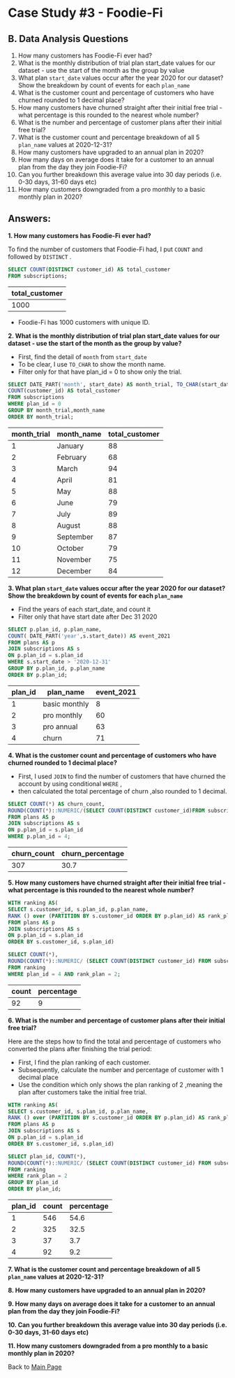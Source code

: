 # Case Study #3 - Foodie-Fi

## B. Data Analysis Questions

1. How many customers has Foodie-Fi ever had?
2. What is the monthly distribution of trial plan start_date values for our dataset - use the start of the month as the group by value
3. What plan ```start_date``` values occur after the year 2020 for our dataset? Show the breakdown by count of events for each ```plan_name```
4. What is the customer count and percentage of customers who have churned rounded to 1 decimal place?
5. How many customers have churned straight after their initial free trial - what percentage is this rounded to the nearest whole number?
6. What is the number and percentage of customer plans after their initial free trial?
7. What is the customer count and percentage breakdown of all 5 ```plan_name``` values at 2020-12-31?
8. How many customers have upgraded to an annual plan in 2020?
9. How many days on average does it take for a customer to an annual plan from the day they join Foodie-Fi?
10. Can you further breakdown this average value into 30 day periods (i.e. 0-30 days, 31-60 days etc)
11. How many customers downgraded from a pro monthly to a basic monthly plan in 2020?

## Answers:

**1. How many customers has Foodie-Fi ever had?**

To find the number of customers that Foodie-Fi had, I put ```COUNT``` and followed by ```DISTINCT``` .
```sql
SELECT COUNT(DISTINCT customer_id) AS total_customer
FROM subscriptions;
```
|total_customer|
|---|
|1000|

- Foodie-Fi has 1000 customers with unique ID.

**2. What is the monthly distribution of trial plan start_date values for our dataset - use the start of the month as the group by value?**

- First, find the detail of ```month``` from ```start_date```
- To be clear, I use ```TO_CHAR``` to show the month name.
- Filter only for that have plan_id = 0 to show only the trial.

```sql
SELECT DATE_PART('month', start_date) AS month_trial, TO_CHAR(start_date, 'Month') AS month_name,
COUNT(customer_id) AS total_customer
FROM subscriptions 
WHERE plan_id = 0
GROUP BY month_trial,month_name
ORDER BY month_trial;
```
| month_trial | month_name | total_customer |
| ----------- | ---------- | -------------- |
| 1           | January    | 88             |
| 2           | February   | 68             |
| 3           | March      | 94             |
| 4           | April      | 81             |
| 5           | May        | 88             |
| 6           | June       | 79             |
| 7           | July       | 89             |
| 8           | August     | 88             |
| 9           | September  | 87             |
| 10          | October    | 79             |
| 11          | November   | 75             |
| 12          | December   | 84             |


**3. What plan ```start_date``` values occur after the year 2020 for our dataset? Show the breakdown by count of events for each ```plan_name```**

- Find the years of each start_date, and count it
- Filter only that have start date after Dec 31 2020
 
```sql
SELECT p.plan_id, p.plan_name, 
COUNT( DATE_PART('year',s.start_date)) AS event_2021
FROM plans AS p
JOIN subscriptions AS s
ON p.plan_id = s.plan_id
WHERE s.start_date > '2020-12-31'
GROUP BY p.plan_id, p.plan_name
ORDER BY p.plan_id;
```
|plan_id	|plan_name	|event_2021|
|---|---|---|
|1|	basic monthly|	8|
|2|	pro monthly|	60|
|3|	pro annual|	63|
|4|	churn	|71|

**4. What is the customer count and percentage of customers who have churned rounded to 1 decimal place?**

- First, I used ```JOIN``` to find the number of customers that have churned the account by using conditional ```WHERE``` , 
- then calculated the total percentage of churn ,also rounded to 1 decimal.

```sql
SELECT COUNT(*) AS churn_count, 
ROUND(COUNT(*)::NUMERIC/(SELECT COUNT(DISTINCT customer_id)FROM subscriptions)*100, 1) AS churn_percentage
FROM plans AS p
JOIN subscriptions AS s
ON p.plan_id = s.plan_id
WHERE p.plan_id = 4;
```
|churn_count	|churn_percentage|
|---|---|
|307	|30.7|

**5. How many customers have churned straight after their initial free trial - what percentage is this rounded to the nearest whole number?**

```sql
WITH ranking AS(
SELECT s.customer_id, s.plan_id, p.plan_name, 
RANK () over (PARTITION BY s.customer_id ORDER BY p.plan_id) AS rank_plan -- rank the plan_id in order 
FROM plans AS p
JOIN subscriptions AS s
ON p.plan_id = s.plan_id
ORDER BY s.customer_id, s.plan_id)

SELECT COUNT(*), 
ROUND(COUNT(*)::NUMERIC/ (SELECT COUNT(DISTINCT customer_id) FROM subscriptions)*100,0) AS percentage --0 decimal
FROM ranking
WHERE plan_id = 4 AND rank_plan = 2;
```
|count|	percentage|
|---|---|
|92	|9|

**6. What is the number and percentage of customer plans after their initial free trial?**

Here are the steps how to find the total and percentage of customers who converted the plans after finishing the trial period:
- First, I find the plan ranking of each customer.
- Subsequently, calculate the number and percentage of customer with 1 decimal place
- Use the condition which only shows the plan ranking of 2 ,meaning the plan after customers take the initial free trial.

```sql
WITH ranking AS(
SELECT s.customer_id, s.plan_id, p.plan_name, 
RANK () over (PARTITION BY s.customer_id ORDER BY p.plan_id) AS rank_plan -- rank the plan_id in order 
FROM plans AS p
JOIN subscriptions AS s
ON p.plan_id = s.plan_id
ORDER BY s.customer_id, s.plan_id)

SELECT plan_id, COUNT(*), 
ROUND(COUNT(*)::NUMERIC/ (SELECT COUNT(DISTINCT customer_id) FROM subscriptions)*100,1) AS percentage --1 decimal
FROM ranking
WHERE rank_plan = 2
GROUP BY plan_id
ORDER BY plan_id;
```

|plan_id	|count|	percentage|
|---|---|---|
|1	|546|	54.6|
|2	|325	|32.5|
|3	|37	|3.7|
|4|	92	|9.2|


**7. What is the customer count and percentage breakdown of all 5 ```plan_name``` values at 2020-12-31?**

**8. How many customers have upgraded to an annual plan in 2020?**

**9. How many days on average does it take for a customer to an annual plan from the day they join Foodie-Fi?**

**10. Can you further breakdown this average value into 30 day periods (i.e. 0-30 days, 31-60 days etc)**

**11. How many customers downgraded from a pro monthly to a basic monthly plan in 2020?**

Back to [Main Page](https://github.com/eunikehp/SQL-Case-Studies/blob/main/Case%20Study%20%233%20-%20Foodie-Fi/Main%20Page.md)
